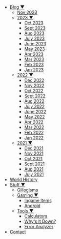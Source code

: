 - [Blog ▼]()
  - [Nov 2023](/blog.html)
  - [2023 ▼]()
    - [Oct 2023](/2023/October.html)
    - [Sept 2023](/2023/September.html)
    - [Aug 2023](/2023/August.html)
    - [July 2023](/2023/July.html)
    - [June 2023](/2023/June.html)
    - [May 2023](/2023/May.html)
    - [Apr 2023](/2023/April.html)
    - [Mar 2023](/2023/March.html)
    - [Feb 2023](/2023/February.html)
    - [Jan 2023](/2023/January.html)
  - [2022 ▼]()
    - [Dec 2022](/2022/December.html)
    - [Nov 2022](/2022/November.html)
    - [Oct 2022](/2022/October.html)
    - [Sept 2022](/2022/September.html)
    - [Aug 2022](/2022/August.html)
    - [July 2022](/2022/July.html)
    - [June 2022](/2022/June.html)
    - [May 2022](/2022/May.html)
    - [Apr 2022](/2022/April.html)
    - [Mar 2022](/2022/March.html)
    - [Feb 2022](/2022/February.html)
    - [Jan 2022](/2022/January.html)
  - [2021 ▼]()
    - [Dec 2021](/2021/December.html)
    - [Nov 2021](/2021/November.html)
    - [Oct 2021](/2021/October.html)
    - [Sept 2021](/2021/September.html)
    - [Aug 2021](/2021/August.html)
    - [July 2021](/2021/July.html)
- [World History](/history.html)
- [Stuff ▼]()
  - [Gillogisms](/Gillogisms.html)
  - [Gaming ▼]()
    - [Ingame Items](/InGameItem.html)
    - [Android](/Android.html)
  - [Tools ▼]()
    - [Calculators](/calc.html)
    - [Why's It Down?](/WhyIsItDown.html)
    - [Error Analyzer](/errorcause.html)
- [Contact](/contact.html)
